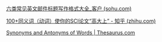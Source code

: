 [六类常见英文邮件标题写作格式大全_客户 (sohu.com)](https://www.sohu.com/a/454146018_490529)

[100+同义词（动词）使你的SCI论文“高大上” - 知乎 (zhihu.com)](https://zhuanlan.zhihu.com/p/90779821)

[Synonyms and Antonyms of Words | Thesaurus.com](https://www.thesaurus.com/)